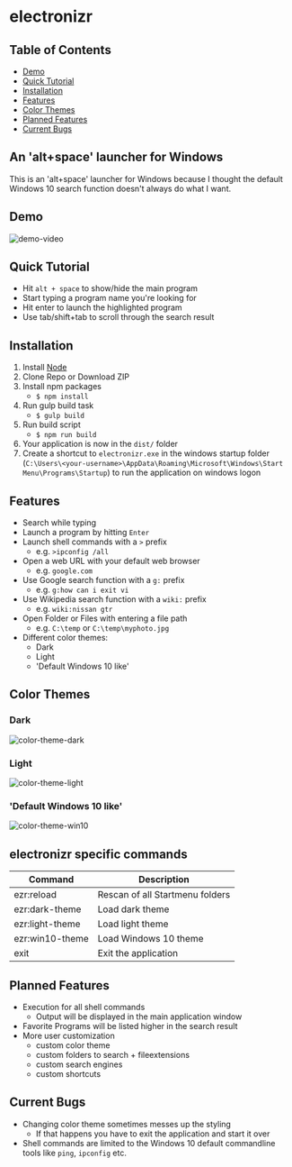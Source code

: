 # electronizr

## Table of Contents
* [Demo](#demo)
* [Quick Tutorial](#quick-tutorial)
* [Installation](#installation)
* [Features](#features)
* [Color Themes](#color-themes)
* [Planned Features](#planned-features)
* [Current Bugs](#current-bugs)

## An 'alt+space' launcher for Windows

This is an 'alt+space' launcher for Windows because I thought the default Windows 10 search function doesn't always do what I want.

## Demo
![demo-video](https://raw.githubusercontent.com/oliverschwendener/random/master/electronizr/img/demo/ezr-demo.gif)

## Quick Tutorial
* Hit `alt + space` to show/hide the main program
* Start typing a program name you're looking for
* Hit enter to launch the highlighted program 
* Use tab/shift+tab to scroll through the search result

## Installation
1. Install [Node](https://nodejs.org/en/)
2. Clone Repo or Download ZIP
3. Install npm packages
    * `$ npm install`
4. Run gulp build task
    * `$ gulp build`
5. Run build script
    * `$ npm run build`
6. Your application is now in the `dist/` folder
7. Create a shortcut to `electronizr.exe` in the windows startup folder (`C:\Users\<your-username>\AppData\Roaming\Microsoft\Windows\Start Menu\Programs\Startup`) to run the application on windows logon    

## Features
* Search while typing
* Launch a program by hitting `Enter`
* Launch shell commands with a `>` prefix
    * e.g. `>ipconfig /all`
* Open a web URL with your default web browser
    * e.g. `google.com`
* Use Google search function with a `g:` prefix
    * e.g. `g:how can i exit vi`
* Use Wikipedia search function with a `wiki:` prefix
    * e.g. `wiki:nissan gtr`
* Open Folder or Files with entering a file path
    * e.g. `C:\temp` or `C:\temp\myphoto.jpg`
* Different color themes:
    * Dark
    * Light
    * 'Default Windows 10 like'

## Color Themes
### Dark
![color-theme-dark](https://raw.githubusercontent.com/oliverschwendener/random/master/electronizr/img/color-themes/dark.png)

### Light
![color-theme-light](https://raw.githubusercontent.com/oliverschwendener/random/master/electronizr/img/color-themes/light.png)

### 'Default Windows 10 like'
![color-theme-win10](https://raw.githubusercontent.com/oliverschwendener/random/master/electronizr/img/color-themes/win10.png)

## electronizr specific commands
|Command|Description|
|---|---|
|ezr:reload|Rescan of all Startmenu folders|
|ezr:dark-theme|Load dark theme|
|ezr:light-theme|Load light theme|
|ezr:win10-theme|Load Windows 10 theme|
|exit|Exit the application| 

## Planned Features
* Execution for all shell commands
    * Output will be displayed in the main application window
* Favorite Programs will be listed higher in the search result
* More user customization
    * custom color theme
    * custom folders to search + fileextensions
    * custom search engines
    * custom shortcuts

## Current Bugs
* Changing color theme sometimes messes up the styling
    * If that happens you have to exit the application and start it over
* Shell commands are limited to the Windows 10 default commandline tools like `ping`, `ipconfig` etc.